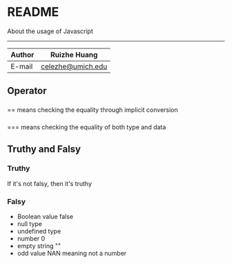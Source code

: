 README
===========================
About the usage of Javascript

****
	
|Author|Ruizhe Huang|
|---|---
|E-mail|celezhe@umich.edu
## Operator

###
== means checking the equality through implicit conversion
###
=== means checking the equality of both type and data

## Truthy and Falsy
### Truthy
If it's not falsy, then it's truthy
### Falsy

* Boolean value false
* null type
* undefined type
* number 0
* empty string ""
* odd value NAN meaning not a number
